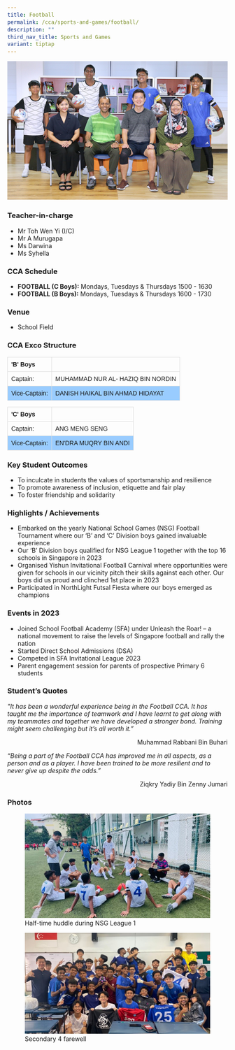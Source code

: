 ```yaml
---
title: Football
permalink: /cca/sports-and-games/football/
description: ""
third_nav_title: Sports and Games
variant: tiptap
---
```

![](/images/StudDevelopment/CCAs/SportsGames/Football/football_2023.JPG)

### Teacher-in-charge
* Mr Toh Wen Yi (I/C)
* Mr A Murugapa
* Ms Darwina
* Ms Syhella

### CCA Schedule
* **FOOTBALL (C Boys):** Mondays, Tuesdays &amp; Thursdays 1500 - 1630
* **FOOTBALL (B Boys):** Mondays, Tuesdays &amp; Thursdays 1600 - 1730

### Venue
* School Field

### CCA Exco Structure
<style>
table {
  font-family: arial, sans-serif;
  border-collapse: collapse;
  width: 100%;
}

td, th {
  border: 1px solid #dddddd;
  text-align: left;
  padding: 8px;
}

tr:nth-child(even) {
  background-color: #99ccff;
}
</style>


| 'B' Boys|  |
| -------- | -------- |
| Captain:     | MUHAMMAD NUR AL- HAZIQ BIN NORDIN      |
| Vice-Captain:     | DANISH HAIKAL BIN AHMAD HIDAYAT    |

| 'C' Boys|  |
| -------- | -------- |
| Captain:     | ANG MENG SENG       |
| Vice-Captain:     | EN'DRA MUQRY BIN ANDI    |


### Key Student Outcomes

* To inculcate in students the values of sportsmanship and resilience
* To promote awareness of inclusion, etiquette and fair play
* To foster friendship and solidarity

### Highlights / Achievements

* Embarked on the yearly National School Games (NSG) Football Tournament where our ‘B’ and ‘C’ Division boys gained invaluable experience
* Our ‘B’ Division boys qualified for NSG League 1 together with the top 16 schools in Singapore in 2023
* Organised Yishun Invitational Football Carnival where opportunities were given for schools in our vicinity pitch their skills against each other. Our boys did us proud and clinched 1st place in 2023
* Participated in NorthLight Futsal Fiesta where our boys emerged as champions


### Events in 2023

* Joined School Football Academy (SFA) under Unleash the Roar! – a national movement to raise the levels of Singapore football and rally the nation
* Started Direct School Admissions (DSA)
* Competed in SFA Invitational League 2023
* Parent engagement session for parents of prospective Primary 6 students


### Student’s Quotes

*"It has been a wonderful experience being in the Football CCA. It has taught me the importance of teamwork and I have learnt to get along with my teammates and together we have developed a stronger bond. Training might seem challenging but it’s all worth it.”*

<div style="text-align:right">Muhammad Rabbani Bin Buhari</div>

*“Being a part of the Football CCA has improved me in all aspects, as a person and as a player. I have been trained to be more resilient and to never give up despite the odds.”*

<div style="text-align:right">Ziqkry Yadiy Bin Zenny Jumari</div>

### Photos

<figure><img src="/images/StudDevelopment/CCAs/SportsGames/Football/photo_1.jpg"><figcaption>Half-time huddle during NSG League 1</figcaption></figure>

<figure><img src="/images/StudDevelopment/CCAs/SportsGames/Football/photo_2.jpg"><figcaption>Secondary 4 farewell</figcaption></figure>